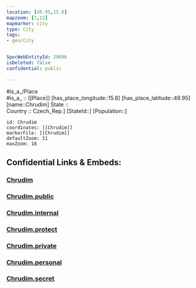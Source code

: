 ```yaml
---
location: [49.95,15.8] 
mapzoom: [7,12] 
mapmarker: city 
type: City
tags:
- geo/City


SpocWebEntityId: 29606
isDeleted: false
confidential: public

---
```

#is_a_/Place  
#is_a_ :: [[Place]] 
[has_place_longitude::15.8] 
[has_place_latitude::49.95] 
[name::Chrudim] 
State ::  
Country :: Czech_Rep.] 
[StateId::] 
[Population::] 



```leaflet
id: Chrudim
coordinates: [[Chrudim]] 
markerFile: [[Chrudim]] 
defaultZoom: 11 
maxZoom: 18
```


## Confidential Links & Embeds: 

### [Chrudim](/_Standards/Earth/Continent/Europe/Europe~Central/Czech_Republic/regions~Czech_Republic/Pardubický/City/Chrudim.md) 

### [Chrudim.public](/_public/Earth/Continent/Europe/Europe~Central/Czech_Republic/regions~Czech_Republic/Pardubický/City/Chrudim.public.md) 

### [Chrudim.internal](/_internal/Earth/Continent/Europe/Europe~Central/Czech_Republic/regions~Czech_Republic/Pardubický/City/Chrudim.internal.md) 

### [Chrudim.protect](/_protect/Earth/Continent/Europe/Europe~Central/Czech_Republic/regions~Czech_Republic/Pardubický/City/Chrudim.protect.md) 

### [Chrudim.private](/_private/Earth/Continent/Europe/Europe~Central/Czech_Republic/regions~Czech_Republic/Pardubický/City/Chrudim.private.md) 

### [Chrudim.personal](/_personal/Earth/Continent/Europe/Europe~Central/Czech_Republic/regions~Czech_Republic/Pardubický/City/Chrudim.personal.md) 

### [Chrudim.secret](/_secret/Earth/Continent/Europe/Europe~Central/Czech_Republic/regions~Czech_Republic/Pardubický/City/Chrudim.secret.md)

